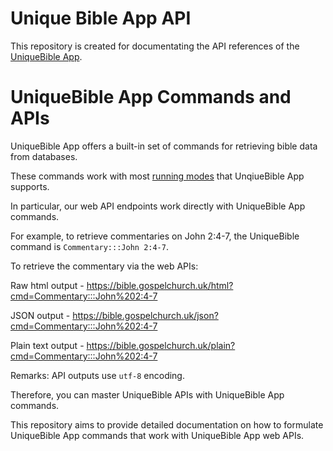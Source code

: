 # Unique Bible App API

This repository is created for documentating the API references of the [UniqueBible App](https://github.com/eliranwong/UniqueBible).

# UniqueBible App Commands and APIs

UniqueBible App offers a built-in set of commands for retrieving bible data from databases.

These commands work with most [running modes](https://github.com/eliranwong/UniqueBible/wiki/UBA-Run-Modes) that UnqiueBible App supports.

In particular, our web API endpoints work directly with UniqueBible App commands.

For example, to retrieve commentaries on John 2:4-7, the UniqueBible command is `Commentary:::John 2:4-7`.

To retrieve the commentary via the web APIs:

   Raw html output - https://bible.gospelchurch.uk/html?cmd=Commentary:::John%202:4-7

   JSON output - https://bible.gospelchurch.uk/json?cmd=Commentary:::John%202:4-7

   Plain text output - https://bible.gospelchurch.uk/plain?cmd=Commentary:::John%202:4-7

   Remarks: API outputs use `utf-8` encoding.

Therefore, you can master UniqueBible APIs with UniqueBible App commands.

This repository aims to provide detailed documentation on how to formulate UniqueBible App commands that work with UniqueBible App web APIs.
